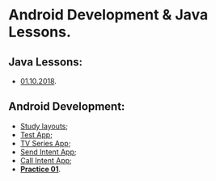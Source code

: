 # Android Development & Java Lessons.

## Java Lessons:
* [01.10.2018](Java_Lessons/2018_10_01/src).

## Android Development:
* [Study layouts](Android_Development/Project_01/app/src/main);
* [Test App](Android_Development/Project_02/app/src/main);
* [TV Series App](Android_Development/Project_03/app/src/main);
* [Send Intent App](Android_Development/Project_04/app/src/main);
* [Call Intent App](Android_Development/Project_05/app/src/main);
* [__Practice 01__](Android_Development/Project_06_Practice/app/src/main).
